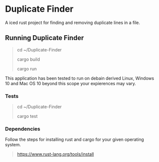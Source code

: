 # Duplicate Finder

A iced rust project for finding and removing duplicate lines in a file.

## Running Duplicate Finder

> cd ~/Duplicate-Finder
>
> cargo build
>
> cargo run

This application has been tested to run on debain derived Linux, Windows 10 and Mac OS 10 beyond this scope your expierences may vary.

### Tests

> cd ~/Duplicate-Finder
>
> cargo test

### Dependencies

Follow the steps for installing rust and cargo for your given operating system.

> <https://www.rust-lang.org/tools/install>
